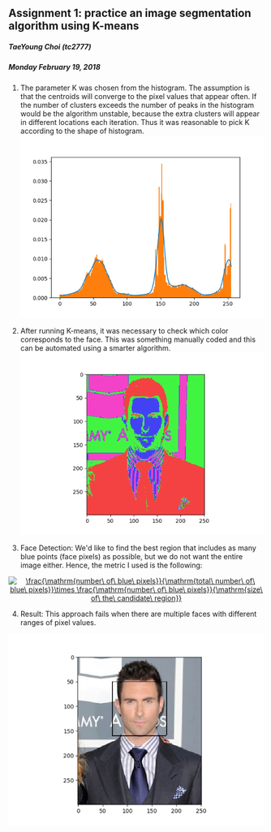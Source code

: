 ## Assignment 1: practice an image segmentation algorithm using K-means

##### TaeYoung Choi (tc2777)
##### Monday February 19, 2018

1. The parameter K was chosen from the histogram. The assumption is that the centroids will converge to the pixel 
values that appear often. If the number of clusters exceeds the number of peaks in the histogram would be the 
algorithm unstable, because the extra clusters will appear in different locations each iteration. Thus it was 
reasonable to pick K according to the shape of histogram.
![histogram](https://github.com/taeyoung-choi/image_analysis/blob/master/data/hist.png)

2. After running K-means, it was necessary to check which color corresponds to the face. This was something manually 
coded and this can be automated using a smarter algorithm.
![k-coloring](https://github.com/taeyoung-choi/image_analysis/blob/master/data/k_color.png)

3. Face Detection: We'd like to find the best region that includes as many blue points (face pixels) as possible, but we do not want the entire image either. Hence, the metric I used is the following:

<p align="center">
<a href="https://www.codecogs.com/eqnedit.php?latex=\frac{\mathrm{number\&space;of\&space;blue\&space;pixels}}{\mathrm{total\&space;number\&space;of\&space;blue\&space;pixels}}\times&space;\frac{\mathrm{number\&space;of\&space;blue\&space;pixels}}{\mathrm{size\&space;of\&space;the\&space;candidate\&space;region}}" target="_blank"><img src="https://latex.codecogs.com/gif.latex?\frac{\mathrm{number\&space;of\&space;blue\&space;pixels}}{\mathrm{total\&space;number\&space;of\&space;blue\&space;pixels}}\times&space;\frac{\mathrm{number\&space;of\&space;blue\&space;pixels}}{\mathrm{size\&space;of\&space;the\&space;candidate\&space;region}}" title="\frac{\mathrm{number\ of\ blue\ pixels}}{\mathrm{total\ number\ of\ blue\ pixels}}\times \frac{\mathrm{number\ of\ blue\ pixels}}{\mathrm{size\ of\ the\ candidate\ region}}" /></a></p>

4. Result: This approach fails when there are multiple faces with different ranges of pixel values.

![face](https://github.com/taeyoung-choi/image_analysis/blob/master/data/face_detected.png)
